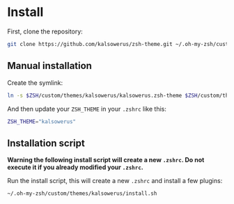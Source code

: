 # Install

First, clone the repository:

```zsh
git clone https://github.com/kalsowerus/zsh-theme.git ~/.oh-my-zsh/custom/themes/kalsowerus
```

## Manual installation

Create the symlink:

```zsh
ln -s $ZSH/custom/themes/kalsowerus/kalsowerus.zsh-theme $ZSH/custom/themes/kalsowerus.zsh-theme
```

And then update your `ZSH_THEME` in your `.zshrc` like this:

```zsh
ZSH_THEME="kalsowerus"
```

## Installation script

**Warning the following install script will create a new `.zshrc`. Do not execute it if you already modified your `.zshrc`.**

Run the install script, this will create a new `.zshrc` and install a few plugins:

```zsh
~/.oh-my-zsh/custom/themes/kalsowerus/install.sh
```

